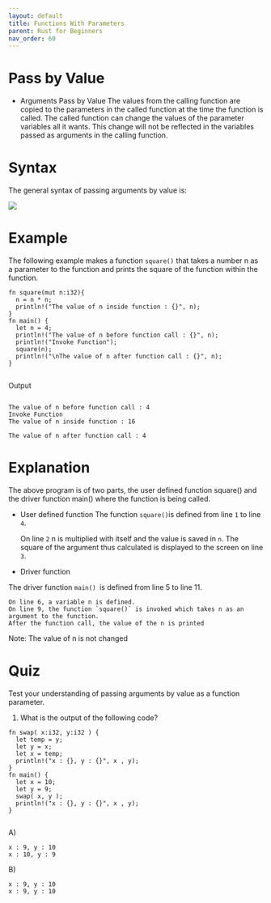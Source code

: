 ```yaml
---
layout: default
title: Functions With Parameters
parent: Rust for Beginners
nav_order: 60
---
```



# Pass by Value
- Arguments Pass by Value 
The values from the calling function are copied to the parameters in the called function at the time the function is called. The called function can change the values of the parameter variables all it wants. 
This change will not be reflected in the variables passed as arguments in the calling function.

# Syntax 
The general syntax of passing arguments by value is:

![](https://raw.githubusercontent.com/sangam14/RustLabs/master/img/fn_arg_pass_val.png)

# Example
The following example makes a function `square()` that takes a number n as a parameter to the function and prints the square of the function within the function.

```
fn square(mut n:i32){
  n = n * n;
  println!("The value of n inside function : {}", n);
}
fn main() {
  let n = 4;
  println!("The value of n before function call : {}", n);
  println!("Invoke Function");
  square(n);
  println!("\nThe value of n after function call : {}", n);
}


```
Output

```

The value of n before function call : 4
Invoke Function
The value of n inside function : 16

The value of n after function call : 4

```
# Explanation 
The above program is of two parts, the user defined function square() and the driver function main() where the function is being called.

- User defined function 
The function ` square() `is defined from line `1` to line` 4`.

    On line `2` n is multiplied with itself and the value is saved in `n`.
    The square of the argument thus calculated is displayed to the screen on line` 3`.
    
- Driver function 

The driver function `main() `is defined from line 5 to line 11.

    On line 6, a variable n is defined.
    On line 9, the function `square()` is invoked which takes n as an argument to the function.
    After the function call, the value of the n is printed
    
    
 Note: The value of n is not changed
 
 # Quiz 

Test your understanding of passing arguments by value as a function parameter.

1. What is the output of the following code?

```
fn swap( x:i32, y:i32 ) {
  let temp = y;
  let y = x;
  let x = temp;
  println!("x : {}, y : {}", x , y);
}
fn main() {
  let x = 10;
  let y = 9;
  swap( x, y );
  println!("x : {}, y : {}", x , y);
}


```
A)

```
x : 9, y : 10
x : 10, y : 9
```

B)

```
x : 9, y : 10
x : 9, y : 10
```



